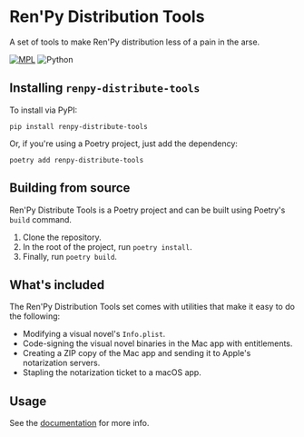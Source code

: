 # Ren'Py Distribution Tools

A set of tools to make Ren'Py distribution less of a pain in the arse.

[![MPL](https://img.shields.io/github/license/alicerunsonfedora/renpy-distribute-tools)](LICENSE.txt) 
![Python](https://img.shields.io/badge/python-3.7+-blue.svg) 

## Installing `renpy-distribute-tools`

To install via PyPI:

```
pip install renpy-distribute-tools
```

Or, if you're using a Poetry project, just add the dependency:

```
poetry add renpy-distribute-tools
```

## Building from source

Ren'Py Distribute Tools is a Poetry project and can be built using Poetry's `build` command.

1. Clone the repository.
2. In the root of the project, run `poetry install`.
3. Finally, run `poetry build`.

## What's included

The Ren'Py Distribution Tools set comes with utilities that make it easy to do the following:

- Modifying a visual novel's `Info.plist`.
- Code-signing the visual novel binaries in the Mac app with entitlements.
- Creating a ZIP copy of the Mac app and sending it to Apple's notarization servers.
- Stapling the notarization ticket to a macOS app.

## Usage

See the [documentation](https://alicerunsonfedora.github.io/renpy-distribute-tools) for more info.